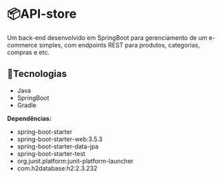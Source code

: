 # 📦API-store
Um back-end desenvolvido em SpringBoot para gerenciamento de um e-commerce simples, com endpoints REST para produtos, categorias, compras e etc.

## 🔧Tecnologias

- Java
- SpringBoot
- Gradle

**Dependências:**

- spring-boot-starter
- spring-boot-starter-web:3.5.3
- spring-boot-starter-data-jpa
- spring-boot-starter-test
- org.junit.platform:junit-platform-launcher
- com.h2database:h2:2.3.232
